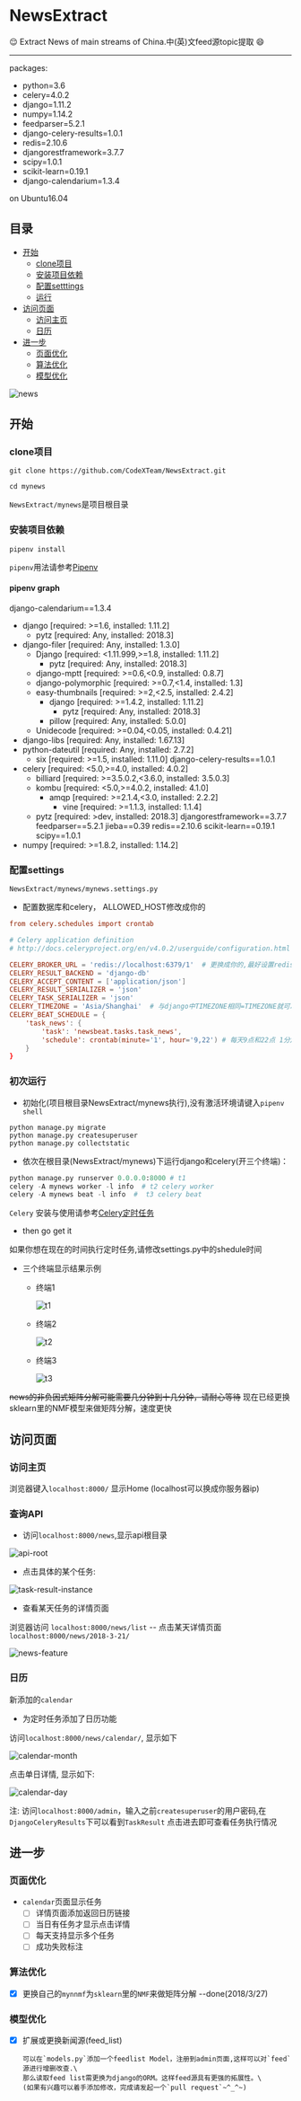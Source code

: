 # NewsExtract

:relieved: Extract News of main streams of China.中(英)文feed源topic提取 :smile:

---
packages:

- python=3.6
- celery=4.0.2
- django=1.11.2
- numpy=1.14.2
- feedparser=5.2.1
- django-celery-results=1.0.1
- redis=2.10.6
- djangorestframework=3.7.7
- scipy=1.0.1
- scikit-learn=0.19.1
- django-calendarium=1.3.4

on Ubuntu16.04

## 目录

* [开始](#开始)
  * [clone项目](#clone项目)
  * [安装项目依赖](#安装项目依赖)
  * [配置setttings](#配置settings)
  * [运行](#初次运行)
* [访问页面](#访问页面)
  * [访问主页](#访问主页) 
  * [日历](#日历)
* [进一步](#进一步)
  * [页面优化](#页面优化)
  * [算法优化](#算法优化)
  * [模型优化](#模型优化)

![news](../docs/news_topic.png)


## 开始

### clone项目

```
git clone https://github.com/CodeXTeam/NewsExtract.git
```

`cd mynews`

`NewsExtract/mynews`是项目根目录

### 安装项目依赖

`pipenv install`

`pipenv`用法请参考[Pipenv](https://github.com/cgDeepLearn/LinuxSetups/blob/master/docs/python-lib/Pipenv.md)

#### pipenv graph

django-calendarium==1.3.4
  - django [required: >=1.6, installed: 1.11.2]
    - pytz [required: Any, installed: 2018.3]
  - django-filer [required: Any, installed: 1.3.0]
    - Django [required: <1.11.999,>=1.8, installed: 1.11.2]
      - pytz [required: Any, installed: 2018.3]
    - django-mptt [required: >=0.6,<0.9, installed: 0.8.7]
    - django-polymorphic [required: >=0.7,<1.4, installed: 1.3]
    - easy-thumbnails [required: >=2,<2.5, installed: 2.4.2]
      - django [required: >=1.4.2, installed: 1.11.2]
        - pytz [required: Any, installed: 2018.3]
      - pillow [required: Any, installed: 5.0.0]
    - Unidecode [required: >=0.04,<0.05, installed: 0.4.21]
  - django-libs [required: Any, installed: 1.67.13]
  - python-dateutil [required: Any, installed: 2.7.2]
    - six [required: >=1.5, installed: 1.11.0]
django-celery-results==1.0.1
  - celery [required: <5.0,>=4.0, installed: 4.0.2]
    - billiard [required: >=3.5.0.2,<3.6.0, installed: 3.5.0.3]
    - kombu [required: <5.0,>=4.0.2, installed: 4.1.0]
      - amqp [required: >=2.1.4,<3.0, installed: 2.2.2]
        - vine [required: >=1.1.3, installed: 1.1.4]
    - pytz [required: >dev, installed: 2018.3]
djangorestframework==3.7.7
feedparser==5.2.1
jieba==0.39
redis==2.10.6
scikit-learn==0.19.1
scipy==1.0.1
  - numpy [required: >=1.8.2, installed: 1.14.2]

### 配置settings

`NewsExtract/mynews/mynews.settings.py`

- 配置数据库和celery， ALLOWED_HOST修改成你的

```conf
from celery.schedules import crontab

# Celery application definition
# http://docs.celeryproject.org/en/v4.0.2/userguide/configuration.html

CELERY_BROKER_URL = 'redis://localhost:6379/1'  # 更换成你的,最好设置redis密码和单独的数据库号
CELERY_RESULT_BACKEND = 'django-db'
CELERY_ACCEPT_CONTENT = ['application/json']
CELERY_RESULT_SERIALIZER = 'json'
CELERY_TASK_SERIALIZER = 'json'
CELERY_TIMEZONE = 'Asia/Shanghai'  # 与django中TIMEZONE相同=TIMEZONE就可以
CELERY_BEAT_SCHEDULE = {
    'task_news': {
        'task': 'newsbeat.tasks.task_news',
        'schedule': crontab(minute='1', hour='9,22') # 每天9点和22点 1分定时执行
    }
}
```

### 初次运行

- 初始化(项目根目录NewsExtract/mynews执行),没有激活环境请键入`pipenv shell`

```shell
python manage.py migrate
python manage.py createsuperuser
python manage.py collectstatic
```

- 依次在根目录(NewsExtract/mynews)下运行django和celery(开三个终端)：

```python
python manage.py runserver 0.0.0.0:8000 # t1
celery -A mynews worker -l info  # t2 celery worker
celery -A mynews beat -l info  #  t3 celery beat
```

`Celery` 安装与使用请参考[Celery定时任务](https://github.com/cgDeepLearn/LinuxSetups/blob/master/docs/python-lib/Celery.md)

- then go get it

如果你想在现在的时间执行定时任务,请修改settings.py中的shedule时间

- 三个终端显示结果示例
  - 终端1

    ![t1](../docs/t1.png)

  - 终端2

    ![t2](../docs/t2.png)

  - 终端3

    ![t3](../docs/t3.png)

~~news的非负因式矩阵分解可能需要几分钟到十几分钟，请耐心等待~~
现在已经更换sklearn里的NMF模型来做矩阵分解，速度更快

## 访问页面

### 访问主页

浏览器键入`localhost:8000/` 显示Home  (localhost可以换成你服务器ip)

### 查询API

- 访问`localhost:8000/news`,显示api根目录

![api-root](../docs/api-root.png)

- 点击具体的某个任务:

![task-result-instance](../docs/task-result-instance.png)

- 查看某天任务的详情页面

浏览器访问 `localhost:8000/news/list` -- 点击某天详情页面`localhost:8000/news/2018-3-21/`

![news-feature](../docs/news-feature.png)

### 日历 

新添加的`calendar`

- 为定时任务添加了日历功能

访问`localhost:8000/news/calendar/`, 显示如下

![calendar-month](../docs/calendar_month.png)

点击单日详情, 显示如下:

![calendar-day](../docs/calendar_day.png)

注: 访问`localhost:8000/admin`，输入之前`createsuperuser`的用户密码,在`DjangoCeleryResults`下可以看到`TaskResult`
点击进去即可查看任务执行情况

## 进一步

### 页面优化

- `calendar`页面显示任务
  - [ ] 详情页面添加返回日历链接
  - [ ] 当日有任务才显示点击详情
  - [ ] 每天支持显示多个任务
  - [ ] 成功失败标注

### 算法优化

- [x] 更换自己的`mynnmf`为`sklearn`里的`NMF`来做矩阵分解 --done(2018/3/27)

### 模型优化

- [x] 扩展或更换新闻源(feed_list)

      可以在`models.py`添加一个feedlist Model，注册到admin页面,这样可以对`feed`源进行增删改查.\
      那么读取feed list需更换为django的ORM。这样feed源具有更强的拓展性。\
      (如果有兴趣可以着手添加修改，完成请发起一个`pull request`~^_^~)